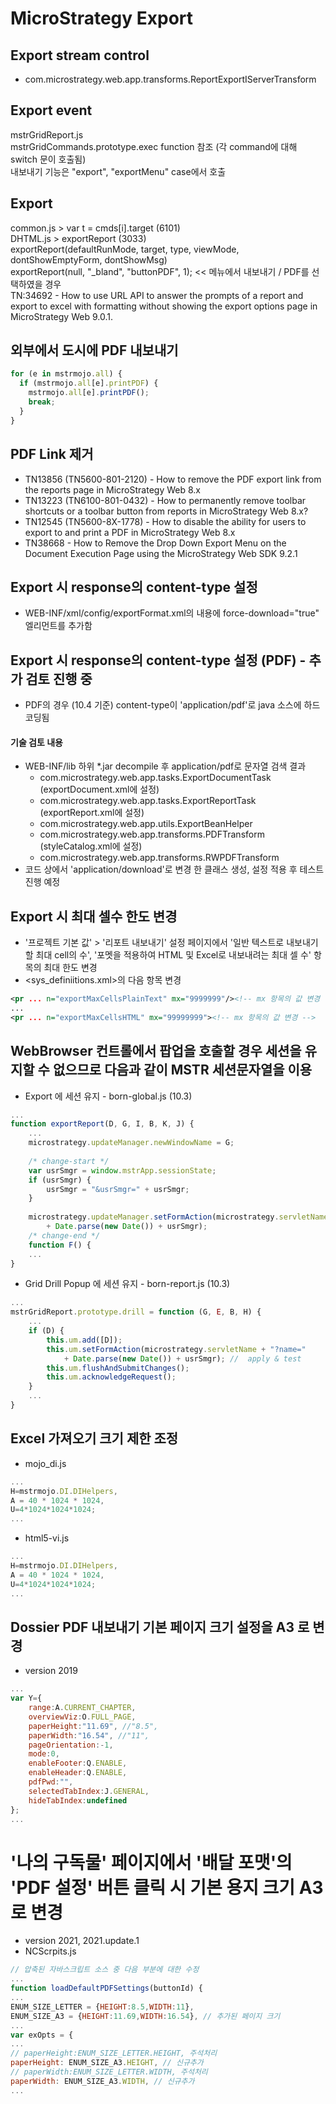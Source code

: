 # MicroStrategy Export
## Export stream control
* com.microstrategy.web.app.transforms.ReportExportIServerTransform

## Export event
mstrGridReport.js  
mstrGridCommands.prototype.exec function 참조 (각 command에 대해 switch 문이 호출됨)  
내보내기 기능은 "export", "exportMenu" case에서 호출

## Export
common.js > var t = cmds[i].target (6101)  
DHTML.js > exportReport (3033)  
exportReport(defaultRunMode, target, type, viewMode, dontShowEmptyForm, dontShowMsg)  
exportReport(null, "_bland", "buttonPDF", 1); << 메뉴에서 내보내기 / PDF를 선택하였을 경우  
TN:34692 - How to use URL API to answer the prompts of a report and export to excel with formatting without showing the export options page in MicroStrategy Web 9.0.1.  

## 외부에서 도시에 PDF 내보내기
``` javascript
for (e in mstrmojo.all) { 
  if (mstrmojo.all[e].printPDF) {  
    mstrmojo.all[e].printPDF(); 
    break; 
  } 
}
```

## PDF Link 제거
* TN13856 (TN5600-801-2120) - How to remove the PDF export link from the reports page in MicroStrategy Web 8.x
* TN13223 (TN6100-801-0432) - How to permanently remove toolbar shortcuts or a toolbar button from reports in MicroStrategy Web 8.x?
* TN12545 (TN5600-8X-1778) - How to disable the ability for users to export to and print a PDF in MicroStrategy Web 8.x
* TN38668 - How to Remove the Drop Down Export Menu on the Document Execution Page using the MicroStrategy Web SDK 9.2.1

## Export 시 response의 content-type 설정
* WEB-INF/xml/config/exportFormat.xml의 내용에 force-download="true" 엘리먼트를 추가함

## Export 시 response의 content-type 설정 (PDF) - 추가 검토 진행 중
* PDF의 경우 (10.4 기준) content-type이 'application/pdf'로 java 소스에 하드코딩됨
#### 기술 검토 내용  
* WEB-INF/lib 하위 *.jar decompile 후 application/pdf로 문자열 검색 결과
  * com.microstrategy.web.app.tasks.ExportDocumentTask (exportDocument.xml에 설정)  
  * com.microstrategy.web.app.tasks.ExportReportTask (exportReport.xml에 설정)  
  * com.microstrategy.web.app.utils.ExportBeanHelper  
  * com.microstrategy.web.app.transforms.PDFTransform (styleCatalog.xml에 설정)   
  * com.microstrategy.web.app.transforms.RWPDFTransform
* 코드 상에서 'application/download'로 변경 한 클래스 생성, 설정 적용 후 테스트 진행 예정

## Export 시 최대 셀수 한도 변경
* '프로젝트 기본 값' > '리포트 내보내기' 설정 페이지에서 '일반 텍스트로 내보내기 할 최대 cell의 수', '포멧을 적용하여 HTML 및 Excel로 내보내려는 최대 셀 수' 항목의 최대 한도 변경
* <sys_definiitions.xml>의 다음 항목 변경
```xml
<pr ... n="exportMaxCellsPlainText" mx="9999999"/><!-- mx 항목의 값 변경 -->
...
<pr ... n="exportMaxCellsHTML" mx="99999999"><!-- mx 항목의 값 변경 -->
```

## WebBrowser 컨트롤에서 팝업을 호출할 경우 세션을 유지할 수 없으므로 다음과 같이 MSTR 세션문자열을 이용
* Export 에 세션 유지 - born-global.js (10.3)
```js
...
function exportReport(D, G, I, B, K, J) {
    ...
    microstrategy.updateManager.newWindowName = G;
    
    /* change-start */
    var usrSmgr = window.mstrApp.sessionState;
    if (usrSmgr) {
        usrSmgr = "&usrSmgr=" + usrSmgr;
    }
    
    microstrategy.updateManager.setFormAction(microstrategy.servletName + "?name="
        + Date.parse(new Date()) + usrSmgr);
    /* change-end */
    function F() {
    ...
}
```
*  Grid Drill Popup 에 세션 유지 - born-report.js (10.3)
```js
...
mstrGridReport.prototype.drill = function (G, E, B, H) {
    ...
    if (D) {
        this.um.add([D]);
        this.um.setFormAction(microstrategy.servletName + "?name="
            + Date.parse(new Date()) + usrSmgr); //  apply & test
        this.um.flushAndSubmitChanges();
        this.um.acknowledgeRequest();
    }
    ...
}
```

## Excel 가져오기 크기 제한 조정
* mojo_di.js
``` javascript
...
H=mstrmojo.DI.DIHelpers,
A = 40 * 1024 * 1024,
U=4*1024*1024*1024;
...
```

* html5-vi.js
``` javascript
...
H=mstrmojo.DI.DIHelpers,
A = 40 * 1024 * 1024,
U=4*1024*1024*1024;
...
```

## Dossier PDF 내보내기 기본 페이지 크기 설정을 A3 로 변경
* version 2019
```javascript
...
var Y={
	range:A.CURRENT_CHAPTER,
	overviewViz:O.FULL_PAGE,
	paperHeight:"11.69", //"8.5",
	paperWidth:"16.54", //"11",
	pageOrientation:-1,
	mode:0,
	enableFooter:Q.ENABLE,
	enableHeader:Q.ENABLE,
	pdfPwd:"",
	selectedTabIndex:J.GENERAL,
	hideTabIndex:undefined
};
...
```

# '나의 구독물' 페이지에서 '배달 포맷'의 'PDF 설정' 버튼 클릭 시 기본 용지 크기 A3로 변경
* version 2021, 2021.update.1
* NCScrpits.js
``` javascript
// 압축된 자바스크립트 소스 중 다음 부분에 대한 수정 
...
function loadDefaultPDFSettings(buttonId) {
...
ENUM_SIZE_LETTER = {HEIGHT:8.5,WIDTH:11},
ENUM_SIZE_A3 = {HEIGHT:11.69,WIDTH:16.54}, // 추가된 페이지 크기
...
var exOpts = {
...
// paperHeight:ENUM_SIZE_LETTER.HEIGHT, 주석처리
paperHeight: ENUM_SIZE_A3.HEIGHT, // 신규추가
// paperWidth:ENUM_SIZE_LETTER.WIDTH, 주석처리
paperWidth: ENUM_SIZE_A3.WIDTH, // 신규추가
...
```